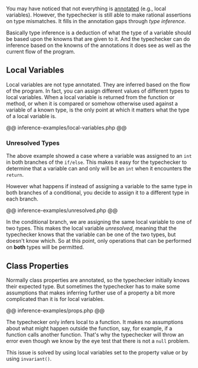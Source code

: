 You may have noticed that not everything is [annotated](03-annotations.md) (e.g., local variables). However, the typechecker is still able to make rational assertions on type mismatches. It fills in the annotation gaps through *type inference*. 

Basically type inference is a deduction of what the type of a variable should be based upon the knowns that are given to it. And the typechecker can do inference based on the knowns of the annotations it does see as well as the current flow of the program.

## Local Variables

Local variables are not type annotated. They are inferred based on the flow of the program. In fact, you can assign different values of different types to local variables. When a local variable is returned from the function or method, or when it is compared or somehow otherwise used against a variable of a known type, is the only point at which it matters what the type of a local variable is.

@@ inference-examples/local-variables.php @@

### Unresolved Types

The above example showed a case where a variable was assigned to an `int ` in both branches of the `if/else`. This makes it easy for the typechecker to determine that a variable can and only will be an `int` when it encounters the `return`.

However what happens if instead of assigning a variable to the same type in both branches of a conditional, you decide to assign it to a different type in each branch. 

@@ inference-examples/unresolved.php @@

In the conditional branch, we are assigning the same local variable to one of two types. This makes the local variable *unresolved*, meaning that the typechecker knows that the variable can be one of the two types, but doesn't know which. So at this point, only operations that can be performed on **both** types will be permitted.

## Class Properties

Normally class properties are annotated, so the typechecker initially knows their expected type. But sometimes the typechecker has to make some assumptions that makes inferring further use of a property a bit more complicated than it is for local variables.

@@ inference-examples/props.php @@

The typechecker only infers local to a function. It makes no assumptions about what might happen outside the function, say, for example, if a function calls another function. That's why the typechecker will throw an error even though we know by the eye test that there is not a `null` problem.

This issue is solved by using local variables set to the property value or by using `invariant()`.
